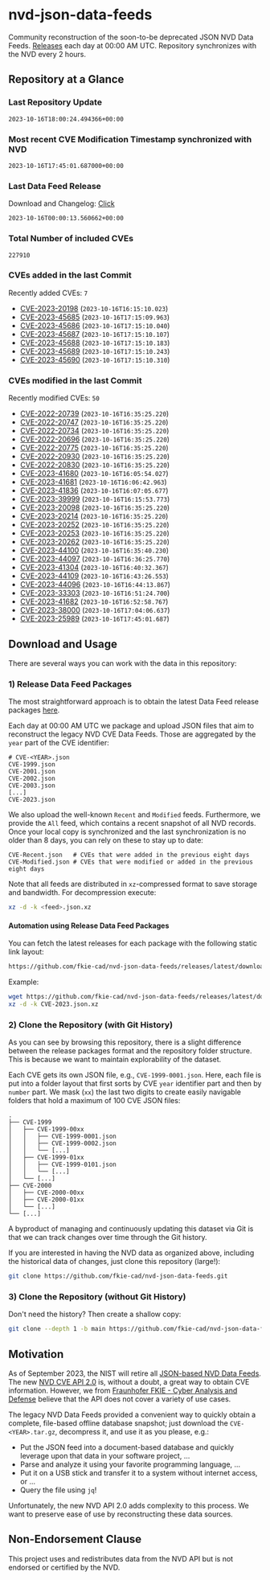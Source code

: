 # nvd-json-data-feeds

Community reconstruction of the soon-to-be deprecated JSON NVD Data Feeds. 
[Releases](https://github.com/fkie-cad/nvd-json-data-feeds/releases/latest) each day at 00:00 AM UTC.
Repository synchronizes with the NVD every 2 hours.

## Repository at a Glance

### Last Repository Update

```plain
2023-10-16T18:00:24.494366+00:00
```

### Most recent CVE Modification Timestamp synchronized with NVD

```plain
2023-10-16T17:45:01.687000+00:00
```

### Last Data Feed Release

Download and Changelog: [Click](https://github.com/fkie-cad/nvd-json-data-feeds/releases/latest)

```plain
2023-10-16T00:00:13.560662+00:00
```

### Total Number of included CVEs

```plain
227910
```

### CVEs added in the last Commit

Recently added CVEs: `7`

* [CVE-2023-20198](CVE-2023/CVE-2023-201xx/CVE-2023-20198.json) (`2023-10-16T16:15:10.023`)
* [CVE-2023-45685](CVE-2023/CVE-2023-456xx/CVE-2023-45685.json) (`2023-10-16T17:15:09.963`)
* [CVE-2023-45686](CVE-2023/CVE-2023-456xx/CVE-2023-45686.json) (`2023-10-16T17:15:10.040`)
* [CVE-2023-45687](CVE-2023/CVE-2023-456xx/CVE-2023-45687.json) (`2023-10-16T17:15:10.107`)
* [CVE-2023-45688](CVE-2023/CVE-2023-456xx/CVE-2023-45688.json) (`2023-10-16T17:15:10.183`)
* [CVE-2023-45689](CVE-2023/CVE-2023-456xx/CVE-2023-45689.json) (`2023-10-16T17:15:10.243`)
* [CVE-2023-45690](CVE-2023/CVE-2023-456xx/CVE-2023-45690.json) (`2023-10-16T17:15:10.310`)


### CVEs modified in the last Commit

Recently modified CVEs: `50`

* [CVE-2022-20739](CVE-2022/CVE-2022-207xx/CVE-2022-20739.json) (`2023-10-16T16:35:25.220`)
* [CVE-2022-20747](CVE-2022/CVE-2022-207xx/CVE-2022-20747.json) (`2023-10-16T16:35:25.220`)
* [CVE-2022-20734](CVE-2022/CVE-2022-207xx/CVE-2022-20734.json) (`2023-10-16T16:35:25.220`)
* [CVE-2022-20696](CVE-2022/CVE-2022-206xx/CVE-2022-20696.json) (`2023-10-16T16:35:25.220`)
* [CVE-2022-20775](CVE-2022/CVE-2022-207xx/CVE-2022-20775.json) (`2023-10-16T16:35:25.220`)
* [CVE-2022-20930](CVE-2022/CVE-2022-209xx/CVE-2022-20930.json) (`2023-10-16T16:35:25.220`)
* [CVE-2022-20830](CVE-2022/CVE-2022-208xx/CVE-2022-20830.json) (`2023-10-16T16:35:25.220`)
* [CVE-2023-41680](CVE-2023/CVE-2023-416xx/CVE-2023-41680.json) (`2023-10-16T16:05:54.027`)
* [CVE-2023-41681](CVE-2023/CVE-2023-416xx/CVE-2023-41681.json) (`2023-10-16T16:06:42.963`)
* [CVE-2023-41836](CVE-2023/CVE-2023-418xx/CVE-2023-41836.json) (`2023-10-16T16:07:05.677`)
* [CVE-2023-39999](CVE-2023/CVE-2023-399xx/CVE-2023-39999.json) (`2023-10-16T16:15:53.773`)
* [CVE-2023-20098](CVE-2023/CVE-2023-200xx/CVE-2023-20098.json) (`2023-10-16T16:35:25.220`)
* [CVE-2023-20214](CVE-2023/CVE-2023-202xx/CVE-2023-20214.json) (`2023-10-16T16:35:25.220`)
* [CVE-2023-20252](CVE-2023/CVE-2023-202xx/CVE-2023-20252.json) (`2023-10-16T16:35:25.220`)
* [CVE-2023-20253](CVE-2023/CVE-2023-202xx/CVE-2023-20253.json) (`2023-10-16T16:35:25.220`)
* [CVE-2023-20262](CVE-2023/CVE-2023-202xx/CVE-2023-20262.json) (`2023-10-16T16:35:25.220`)
* [CVE-2023-44100](CVE-2023/CVE-2023-441xx/CVE-2023-44100.json) (`2023-10-16T16:35:40.230`)
* [CVE-2023-44097](CVE-2023/CVE-2023-440xx/CVE-2023-44097.json) (`2023-10-16T16:36:25.770`)
* [CVE-2023-41304](CVE-2023/CVE-2023-413xx/CVE-2023-41304.json) (`2023-10-16T16:40:32.367`)
* [CVE-2023-44109](CVE-2023/CVE-2023-441xx/CVE-2023-44109.json) (`2023-10-16T16:43:26.553`)
* [CVE-2023-44096](CVE-2023/CVE-2023-440xx/CVE-2023-44096.json) (`2023-10-16T16:44:13.867`)
* [CVE-2023-33303](CVE-2023/CVE-2023-333xx/CVE-2023-33303.json) (`2023-10-16T16:51:24.700`)
* [CVE-2023-41682](CVE-2023/CVE-2023-416xx/CVE-2023-41682.json) (`2023-10-16T16:52:58.767`)
* [CVE-2023-38000](CVE-2023/CVE-2023-380xx/CVE-2023-38000.json) (`2023-10-16T17:04:06.637`)
* [CVE-2023-25989](CVE-2023/CVE-2023-259xx/CVE-2023-25989.json) (`2023-10-16T17:45:01.687`)


## Download and Usage

There are several ways you can work with the data in this repository:

### 1) Release Data Feed Packages

The most straightforward approach is to obtain the latest Data Feed release packages [here](https://github.com/fkie-cad/nvd-json-data-feeds/releases/latest).

Each day at 00:00 AM UTC we package and upload JSON files that aim to reconstruct the legacy NVD CVE Data Feeds.
Those are aggregated by the `year` part of the CVE identifier:

```
# CVE-<YEAR>.json
CVE-1999.json
CVE-2001.json
CVE-2002.json
CVE-2003.json
[...]
CVE-2023.json
```

We also upload the well-known `Recent` and `Modified` feeds.
Furthermore, we provide the `All` feed, which contains a recent snapshot of all NVD records.
Once your local copy is synchronized and the last synchronization is no older than 8 days, you can rely on these to stay up to date:

```plain
CVE-Recent.json   # CVEs that were added in the previous eight days
CVE-Modified.json # CVEs that were modified or added in the previous eight days
```

Note that all feeds are distributed in `xz`-compressed format to save storage and bandwidth.
For decompression execute:

```sh
xz -d -k <feed>.json.xz
```


#### Automation using Release Data Feed Packages

You can fetch the latest releases for each package with the following static link layout:

```sh
https://github.com/fkie-cad/nvd-json-data-feeds/releases/latest/download/CVE-<YEAR>.json.xz
```

Example:

```sh
wget https://github.com/fkie-cad/nvd-json-data-feeds/releases/latest/download/CVE-2023.json.xz
xz -d -k CVE-2023.json.xz
```

### 2) Clone the Repository (with Git History)

As you can see by browsing this repository, there is a slight difference between the release packages format and the repository folder structure.
This is because we want to maintain explorability of the dataset.

Each CVE gets its own JSON file, e.g., `CVE-1999-0001.json`.
Here, each file is put into a folder layout that first sorts by CVE `year` identifier part and then by `number` part.
We mask (`xx`) the last two digits to create easily navigable folders that hold a maximum of 100 CVE JSON files:

```plain
.
├── CVE-1999
│   ├── CVE-1999-00xx
│   │   ├── CVE-1999-0001.json
│   │   ├── CVE-1999-0002.json
│   │   └── [...]
│   ├── CVE-1999-01xx
│   │   ├── CVE-1999-0101.json
│   │   └── [...]
│   └── [...]
├── CVE-2000
│   ├── CVE-2000-00xx
│   ├── CVE-2000-01xx
│   └── [...]
└── [...]
```

A byproduct of managing and continuously updating this dataset via Git is that we can track changes over time through the Git history.

If you are interested in having the NVD data as organized above, including the historical data of changes, just clone this repository (large!):

```sh
git clone https://github.com/fkie-cad/nvd-json-data-feeds.git
```

### 3) Clone the Repository (without Git History)

Don't need the history? Then create a shallow copy:

```sh
git clone --depth 1 -b main https://github.com/fkie-cad/nvd-json-data-feeds.git
```

## Motivation

As of September 2023, the NIST will retire all [JSON-based NVD Data Feeds](https://nvd.nist.gov/vuln/data-feeds#divRetirementBanner-1).
The new [NVD CVE API 2.0](https://nvd.nist.gov/developers/vulnerabilities) is, without a doubt, a great way to obtain CVE information.
However, we from [Fraunhofer FKIE - Cyber Analysis and Defense](https://www.fkie.fraunhofer.de/en/departments/cad.html) believe that the API does not cover a variety of use cases.

The legacy NVD Data Feeds provided a convenient way to quickly obtain a complete, file-based offline database snapshot; just download the `CVE-<YEAR>.tar.gz`, decompress it, and use it as you please, e.g.:

* Put the JSON feed into a document-based database and quickly leverage upon that data in your software project, ...
* Parse and analyze it using your favorite programming language, ...
* Put it on a USB stick and transfer it to a system without internet access, or ...
* Query the file using `jq`!

Unfortunately, the new NVD API 2.0 adds complexity to this process.
We want to preserve ease of use by reconstructing these data sources.

## Non-Endorsement Clause

This project uses and redistributes data from the NVD API but is not endorsed or certified by the NVD.